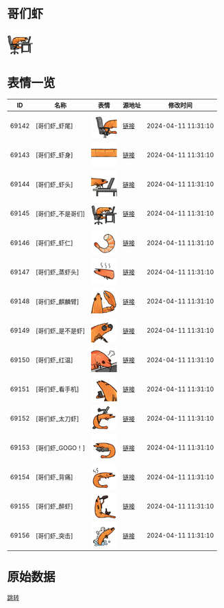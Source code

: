 # 哥们虾

<img src="./cover.png" height="60" alt="cover" />

# 表情一览

|ID|名称|表情|源地址|修改时间|
|----|----|----|----|----|
|69142|[哥们虾_虾尾]|<img src="./pic/069142_%5B哥们虾_虾尾%5D.png" height="60" alt="虾尾"/>|[链接](https://i0.hdslb.com/bfs/garb/7ad735b4acce0dc0076593655caa1df16f53b560.png)|2024-04-11 11:31:10|
|69143|[哥们虾_虾身]|<img src="./pic/069143_%5B哥们虾_虾身%5D.png" height="60" alt="虾身"/>|[链接](https://i0.hdslb.com/bfs/garb/c8162ad834ed7b49dbd6e2641ec0930f83aa06f8.png)|2024-04-11 11:31:10|
|69144|[哥们虾_虾头]|<img src="./pic/069144_%5B哥们虾_虾头%5D.png" height="60" alt="虾头"/>|[链接](https://i0.hdslb.com/bfs/garb/22b7818e9d9cc186af44e39cb6aad510316eeb73.png)|2024-04-11 11:31:10|
|69145|[哥们虾_不是哥们]|<img src="./pic/069145_%5B哥们虾_不是哥们%5D.png" height="60" alt="不是哥们"/>|[链接](https://i0.hdslb.com/bfs/garb/ad46f72232eea2d9f307708d7b9b9396eb7736e0.png)|2024-04-11 11:31:10|
|69146|[哥们虾_虾仁]|<img src="./pic/069146_%5B哥们虾_虾仁%5D.png" height="60" alt="虾仁"/>|[链接](https://i0.hdslb.com/bfs/garb/1e39eaf0bc95a4dd3430d02d41f464d6aa4f9197.png)|2024-04-11 11:31:10|
|69147|[哥们虾_蒸虾头]|<img src="./pic/069147_%5B哥们虾_蒸虾头%5D.png" height="60" alt="蒸虾头"/>|[链接](https://i0.hdslb.com/bfs/garb/1a354fa6229d49ea73a3f40e29b833d84a242f34.png)|2024-04-11 11:31:10|
|69148|[哥们虾_麒麟臂]|<img src="./pic/069148_%5B哥们虾_麒麟臂%5D.png" height="60" alt="麒麟臂"/>|[链接](https://i0.hdslb.com/bfs/garb/24cb203038f53aa7d5567aa31904b18a468d540e.png)|2024-04-11 11:31:10|
|69149|[哥们虾_是不是虾]|<img src="./pic/069149_%5B哥们虾_是不是虾%5D.png" height="60" alt="是不是虾"/>|[链接](https://i0.hdslb.com/bfs/garb/a4995660c98f891bbe392142102fadebdbeaab26.png)|2024-04-11 11:31:10|
|69150|[哥们虾_红温]|<img src="./pic/069150_%5B哥们虾_红温%5D.png" height="60" alt="红温"/>|[链接](https://i0.hdslb.com/bfs/garb/7eb7a70cbe80302086140be84f1c4edb462879c3.png)|2024-04-11 11:31:10|
|69151|[哥们虾_看手机]|<img src="./pic/069151_%5B哥们虾_看手机%5D.png" height="60" alt="看手机"/>|[链接](https://i0.hdslb.com/bfs/garb/9fa841e24aeb714a220779295e435f7510819c8d.png)|2024-04-11 11:31:10|
|69152|[哥们虾_太刀虾]|<img src="./pic/069152_%5B哥们虾_太刀虾%5D.png" height="60" alt="太刀虾"/>|[链接](https://i0.hdslb.com/bfs/garb/641e3dc2dfae7b493af6a2c4888d7475bdee56ea.png)|2024-04-11 11:31:10|
|69153|[哥们虾_GOGO！]|<img src="./pic/069153_%5B哥们虾_GOGO！%5D.png" height="60" alt="GOGO！"/>|[链接](https://i0.hdslb.com/bfs/garb/d05f8a7065eb3c3221bb4299daa69db0a5951ea9.png)|2024-04-11 11:31:10|
|69154|[哥们虾_背痛]|<img src="./pic/069154_%5B哥们虾_背痛%5D.png" height="60" alt="背痛"/>|[链接](https://i0.hdslb.com/bfs/garb/c824ed3ca9cfd8645807f37034e61d009501f0d7.png)|2024-04-11 11:31:10|
|69155|[哥们虾_醉虾]|<img src="./pic/069155_%5B哥们虾_醉虾%5D.png" height="60" alt="醉虾"/>|[链接](https://i0.hdslb.com/bfs/garb/874ec2965e650be97322c22504dfe4b9bf826696.png)|2024-04-11 11:31:10|
|69156|[哥们虾_突击]|<img src="./pic/069156_%5B哥们虾_突击%5D.png" height="60" alt="突击"/>|[链接](https://i0.hdslb.com/bfs/garb/cf197132104d87f93bb4108eca6d3f04116a9d9f.png)|2024-04-11 11:31:10|

# 原始数据

[跳转](./raw.json)

